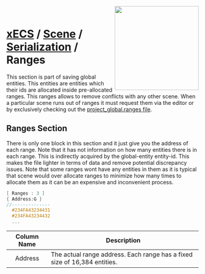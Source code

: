 <img src="https://i.imgur.com/TyjrCTS.jpg" align="right" width="220px" /><br>
# [xECS](xECS.md) / [Scene](xecs_scene.md) / [Serialization](xecs_scene_serialization.md) / Ranges

This section is part of saving global entities. This entities are entities which their ids are allocated inside pre-allocated ranges. This ranges allows to remove conflicts with any other scene. When a particular scene runs out of ranges it must request them via the editor or by exclusively checking out the [project_global.ranges file](xecs_scene_ranges_serialization.md).

## Ranges Section

There is only one block in this section and it just give you the address of each range. Note that it has not information on how many entities there is in each range. This is indirectly acquired by the global-entity entity-id. This makes the file lighter in terms of data and remove potential discrepancy issues. Note that some ranges wont have any entities in them as it is typical that scene would over allocate ranges to minimize how many times to allocate them as it can be an expensive and inconvenient process.

~~~cpp
[ Ranges : 3 ]
{ Address:G }
//--------------
  #234FA43234431
  #234FA43234432
  ...
~~~

| Column Name        | Description |
|:------------------:|-------------|
| Address            | The actual range address. Each range has a fixed size of 16,384 entities. |
